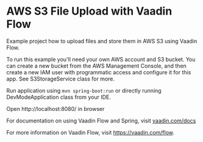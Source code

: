# AWS S3 File Upload with Vaadin Flow

Example project how to upload files and store them in AWS S3 using Vaadin Flow.

To run this example you'll need your own AWS account and S3 bucket. You can create a new bucket from the AWS Management Console, and then create a new IAM user with programmatic access and configure it
for this app. See S3StorageService class for more.

Run application using `mvn spring-boot:run` or directly running DevModeApplication class from your IDE.

Open http://localhost:8080/ in browser

For documentation on using Vaadin Flow and Spring, visit [vaadin.com/docs](https://vaadin.com/docs/v10/flow/spring/tutorial-spring-basic.html)

For more information on Vaadin Flow, visit https://vaadin.com/flow.

